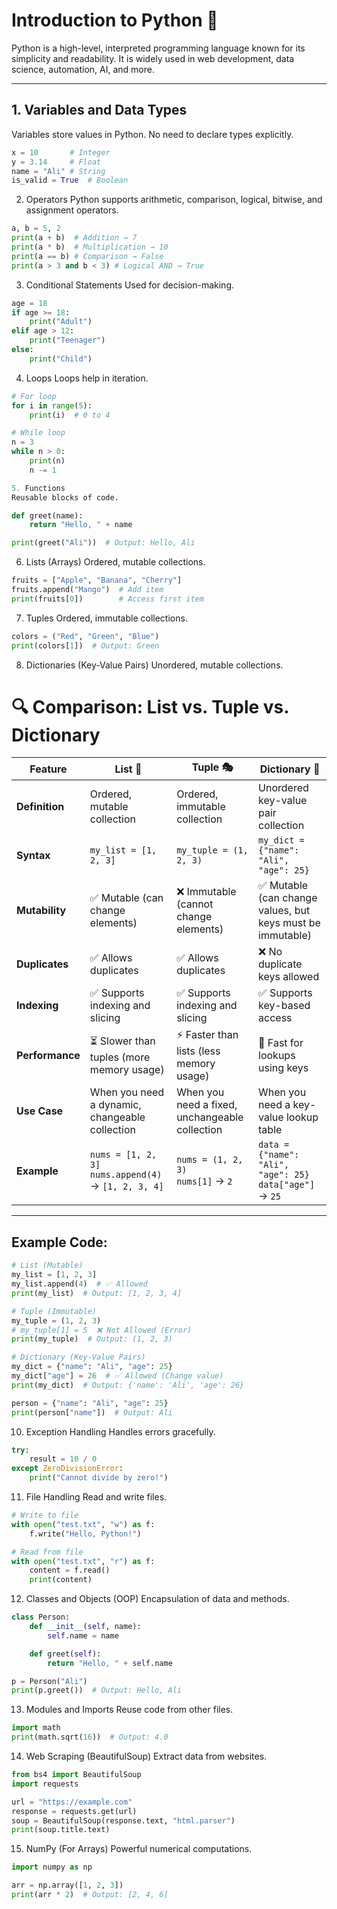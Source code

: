 # Introduction to Python 🐍

Python is a high-level, interpreted programming language known for its simplicity and readability. It is widely used in web development, data science, automation, AI, and more.

---

## 1. Variables and Data Types
Variables store values in Python. No need to declare types explicitly.

```python
x = 10       # Integer
y = 3.14     # Float
name = "Ali" # String
is_valid = True  # Boolean
```

2. Operators
Python supports arithmetic, comparison, logical, bitwise, and assignment operators.

```python
a, b = 5, 2
print(a + b)  # Addition → 7
print(a * b)  # Multiplication → 10
print(a == b) # Comparison → False
print(a > 3 and b < 3) # Logical AND → True
```

3. Conditional Statements
Used for decision-making.

```python
age = 18
if age >= 18:
    print("Adult")
elif age > 12:
    print("Teenager")
else:
    print("Child")
```

4. Loops
Loops help in iteration.

```python
# For loop
for i in range(5):
    print(i)  # 0 to 4

# While loop
n = 3
while n > 0:
    print(n)
    n -= 1
```

```python
5. Functions
Reusable blocks of code.

def greet(name):
    return "Hello, " + name

print(greet("Ali"))  # Output: Hello, Ali
```

6. Lists (Arrays)
Ordered, mutable collections.

```python
fruits = ["Apple", "Banana", "Cherry"]
fruits.append("Mango")  # Add item
print(fruits[0])        # Access first item
```

7. Tuples
Ordered, immutable collections.

```python
colors = ("Red", "Green", "Blue")
print(colors[1])  # Output: Green
```

8. Dictionaries (Key-Value Pairs)
Unordered, mutable collections.


# 🔍 Comparison: List vs. Tuple vs. Dictionary

| Feature       | **List** 📜 | **Tuple** 🎭 | **Dictionary** 📖 |
|--------------|------------|-------------|----------------|
| **Definition** | Ordered, mutable collection | Ordered, immutable collection | Unordered key-value pair collection |
| **Syntax** | `my_list = [1, 2, 3]` | `my_tuple = (1, 2, 3)` | `my_dict = {"name": "Ali", "age": 25}` |
| **Mutability** | ✅ Mutable (can change elements) | ❌ Immutable (cannot change elements) | ✅ Mutable (can change values, but keys must be immutable) |
| **Duplicates** | ✅ Allows duplicates | ✅ Allows duplicates | ❌ No duplicate keys allowed |
| **Indexing** | ✅ Supports indexing and slicing | ✅ Supports indexing and slicing | ✅ Supports key-based access |
| **Performance** | ⏳ Slower than tuples (more memory usage) | ⚡ Faster than lists (less memory usage) | 🚀 Fast for lookups using keys |
| **Use Case** | When you need a dynamic, changeable collection | When you need a fixed, unchangeable collection | When you need a key-value lookup table |
| **Example** | `nums = [1, 2, 3]`<br>`nums.append(4)` → `[1, 2, 3, 4]` | `nums = (1, 2, 3)`<br>`nums[1]` → `2` | `data = {"name": "Ali", "age": 25}`<br>`data["age"]` → `25` |

---

## Example Code:

```python
# List (Mutable)
my_list = [1, 2, 3]
my_list.append(4)  # ✅ Allowed
print(my_list)  # Output: [1, 2, 3, 4]

# Tuple (Immutable)
my_tuple = (1, 2, 3)
# my_tuple[1] = 5  ❌ Not Allowed (Error)
print(my_tuple)  # Output: (1, 2, 3)

# Dictionary (Key-Value Pairs)
my_dict = {"name": "Ali", "age": 25}
my_dict["age"] = 26  # ✅ Allowed (Change value)
print(my_dict)  # Output: {'name': 'Ali', 'age': 26}
```


```python
person = {"name": "Ali", "age": 25}
print(person["name"])  # Output: Ali
```

10. Exception Handling
Handles errors gracefully.

```python
try:
    result = 10 / 0
except ZeroDivisionError:
    print("Cannot divide by zero!")
```

11. File Handling
Read and write files.

```python
# Write to file
with open("test.txt", "w") as f:
    f.write("Hello, Python!")

# Read from file
with open("test.txt", "r") as f:
    content = f.read()
    print(content)
```

12. Classes and Objects (OOP)
Encapsulation of data and methods.

```python
class Person:
    def __init__(self, name):
        self.name = name

    def greet(self):
        return "Hello, " + self.name

p = Person("Ali")
print(p.greet())  # Output: Hello, Ali
```

13. Modules and Imports
Reuse code from other files.

```python
import math
print(math.sqrt(16))  # Output: 4.0
```

14. Web Scraping (BeautifulSoup)
Extract data from websites.

```python
from bs4 import BeautifulSoup
import requests

url = "https://example.com"
response = requests.get(url)
soup = BeautifulSoup(response.text, "html.parser")
print(soup.title.text)
```

15. NumPy (For Arrays)
Powerful numerical computations.

```python
import numpy as np

arr = np.array([1, 2, 3])
print(arr * 2)  # Output: [2, 4, 6]
```